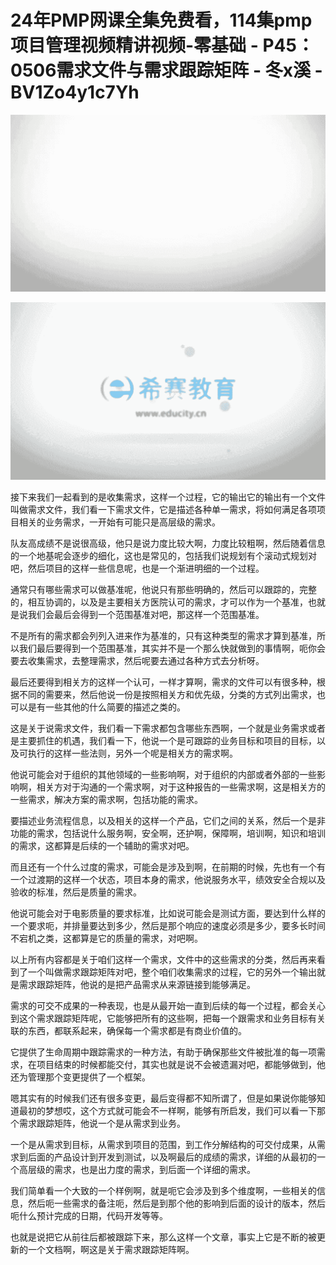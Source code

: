 # 24年PMP网课全集免费看，114集pmp项目管理视频精讲视频-零基础 - P45：0506需求文件与需求跟踪矩阵 - 冬x溪 - BV1Zo4y1c7Yh

![](img/5fe0fa6442ebcc8f9c0f9b46b1173540_0.png)

![](img/5fe0fa6442ebcc8f9c0f9b46b1173540_1.png)

接下来我们一起看到的是收集需求，这样一个过程，它的输出它的输出有一个文件叫做需求文件，我们看一下需求文件，它是描述各种单一需求，将如何满足各项项目相关的业务需求，一开始有可能只是高层级的需求。

队友高成绩不是说很高级，他只是说力度比较大啊，力度比较粗啊，然后随着信息的一个地基呢会逐步的细化，这也是常见的，包括我们说规划有个滚动式规划对吧，然后项目的这样一些信息呢，也是一个渐进明细的一个过程。

通常只有哪些需求可以做基准呢，他说只有那些明确的，然后可以跟踪的，完整的，相互协调的，以及是主要相关方医院认可的需求，才可以作为一个基准，也就是说我们会最后会得到一个范围基准对吧，那这样一个范围基准。

不是所有的需求都会列列入进来作为基准的，只有这种类型的需求才算到基准，所以我们最后要得到一个范围基准，其实并不是一个那么快就做到的事情啊，呃你会要去收集需求，去整理需求，然后呢要去通过各种方式去分析呀。

最后还要得到相关方的这样一个认可，一样才算啊，需求的文件可以有很多种，根据不同的需要来，然后他说一份是按照相关方和优先级，分类的方式列出需求，也可以是有一些其他的什么简要的描述之类的。

这是关于说需求文件，我们看一下需求都包含哪些东西啊，一个就是业务需求或者是主要抓住的机遇，我们看一下，他说一个是可跟踪的业务目标和项目的目标，以及可执行的这样一些法则，另外一个呢是相关方的需求啊。

他说可能会对于组织的其他领域的一些影响啊，对于组织的内部或者外部的一些影响啊，相关方对于沟通的一个需求啊，对于这种报告的一些需求啊，这是相关方的一些需求，解决方案的需求啊，包括功能的需求。

要描述业务流程信息，以及相关的这样一个产品，它们之间的关系，然后一个是非功能的需求，包括说什么服务啊，安全啊，还护啊，保障啊，培训啊，知识和培训的需求，这都算是后续的一个辅助的需求对吧。

而且还有一个什么过度的需求，可能会是涉及到啊，在前期的时候，先也有一个有一个过渡期的这样一个状态，项目本身的需求，他说服务水平，绩效安全合规以及验收的标准，然后是质量的需求。

他说可能会对于电影质量的要求标准，比如说可能会是测试方面，要达到什么样的一个要求呃，并排量要达到多少，然后是那个响应的速度必须是多少，要多长时间不宕机之类，这都算是它的质量的需求，对吧啊。

以上所有内容都是关于咱们这样一个需求，文件中的这些需求的分类，然后再来看到了一个叫做需求跟踪矩阵对吧，整个咱们收集需求的过程，它的另外一个输出就是需求跟踪矩阵，他说的是把产品需求从来源链接到能够满足。

需求的可交不成果的一种表现，也是从最开始一直到后续的每一个过程，都会关心到这个需求跟踪矩阵呢，它能够把所有的这些啊，把每一个跟需求和业务目标有关联的东西，都联系起来，确保每一个需求都是有商业价值的。

它提供了生命周期中跟踪需求的一种方法，有助于确保那些文件被批准的每一项需求，在项目结束的时候都能交付，其实也就是说不会被遗漏对吧，都能够做到，他还为管理那个变更提供了一个框架。

嗯其实有的时候我们还有很多变更，最后变得都不知所谓了，但是如果说你能够知道最初的梦想哎，这个方式就可能会不一样啊，能够有所启发，我们可以看一下那个需求跟踪矩阵，他说一个是从需求到业务。

一个是从需求到目标，从需求到项目的范围，到工作分解结构的可交付成果，从需求到后面的产品设计到开发到测试，以及啊最后的成绩的需求，详细的从最初的一个高层级的需求，也是出力度的需求，到后面一个详细的需求。

我们简单看一个大致的一个样例啊，就是呃它会涉及到多个维度啊，一些相关的信息，然后呃一些需求的备注呃，然后是到那个他的影响到后面的设计的版本，然后呃什么预计完成的日期，代码开发等等。

也就是说把它从前往后都被跟踪下来，那么这样一个文章，事实上它是不断的被更新的一个文档啊，啊这是关于需求跟踪矩阵啊。

